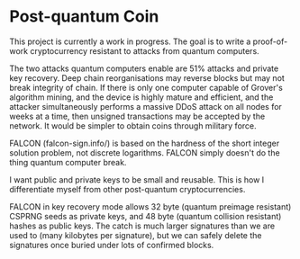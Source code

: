 #  Post-quantum Coin
This project is currently a work in progress.
The goal is to write a proof-of-work cryptocurrency resistant to attacks from quantum computers.

The two attacks quantum computers enable are 51% attacks and private key recovery.
Deep chain reorganisations may reverse blocks but may not break integrity of chain.
If there is only one computer capable of Grover's algorithm mining, and the device is highly mature and efficient, and the attacker simultaneously performs a massive DDoS attack on all nodes for weeks at a time, then unsigned transactions may be accepted by the network. It would be simpler to obtain coins through military force.

FALCON (falcon-sign.info/) is based on the hardness of the short integer solution problem, not discrete logarithms.
FALCON simply doesn't do the thing quantum computer break.

I want public and private keys to be small and reusable. This is how I differentiate myself from other post-quantum cryptocurrencies.

FALCON in key recovery mode allows 32 byte (quantum preimage resistant) CSPRNG seeds as private keys, and 48 byte (quantum collision resistant) hashes as public keys. The catch is much larger signatures than we are used to (many kilobytes per signature), but we can safely delete the signatures once buried under lots of confirmed blocks.
